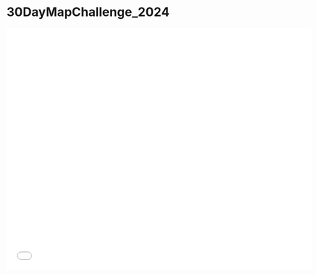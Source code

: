 # 30DayMapChallenge_2024

<div class="video-container">
    <iframe src="/sdot_trees_2_colors.html" height="555" width="700" allowfullscreen="" frameborder="0">
    </iframe>
</div>